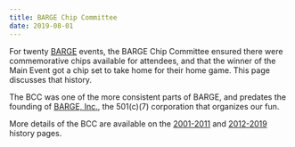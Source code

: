```yaml
---
title: BARGE Chip Committee
date: 2019-08-01
---
```


For twenty [BARGE](/) events,
the BARGE Chip Committee ensured there were commemorative chips available for
attendees, and that the winner of the Main Event got a chip set to take home
for their home game. This page discusses that history.

The BCC was one of the more consistent parts of BARGE, and predates the
founding of [BARGE, Inc.](/inc), the 501(c)(7) corporation that organizes our
fun.

More details of the BCC are available on the [2001-2011](../history/2001-2011/) and 
[2012-2019](../history/2012-2019) history pages.

